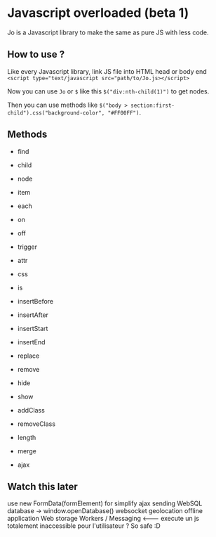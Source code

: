 # Javascript overloaded (beta 1) 

Jo is a Javascript library to make the same as pure JS with less code.

## How to use ?
Like every Javascript library, link JS file into HTML head or body end
`<script type="text/javascript src="path/to/Jo.js></script>`

Now you can use `Jo` or `$` like this `$("div:nth-child(1)")` to get nodes.

Then you can use methods like `$("body > section:first-child").css("background-color", "#FF00FF")`.

## Methods

- find
- child
- node
- item
- each
- on
- off
- trigger
- attr
- css
- is
- insertBefore
- insertAfter
- insertStart
- insertEnd
- replace
- remove
- hide
- show
- addClass
- removeClass

- length
- merge
- ajax

## Watch this later

use new FormData(formElement) for simplify ajax sending
WebSQL database -> window.openDatabase()
websocket
geolocation
offline application
Web storage
Workers / Messaging <--- execute un js totalement inaccessible pour l'utilisateur ? So safe :D

